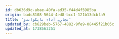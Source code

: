 ```yaml
---
id: db636d9c-abae-40fa-ad35-f44d4f5985ba
origin: badc8108-5644-4ed8-bcc1-121b13dcbfa9
title: 'تجارب أداء تايكواندو'
updated_by: cb629beb-5767-4882-9fe9-08445f21b05c
updated_at: 1738563251
---
```

